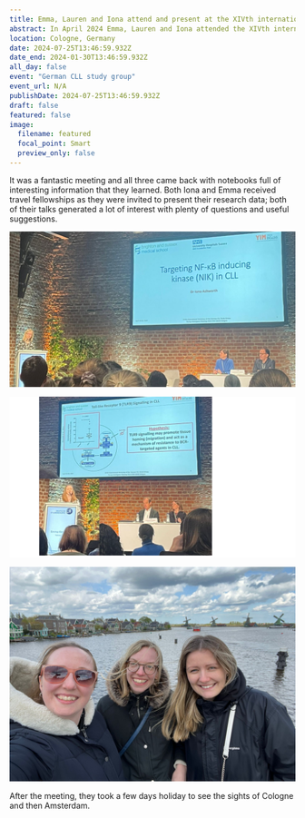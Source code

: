 ```yaml
---
title: Emma, Lauren and Iona attend and present at the XIVth international workshop of the German CLL study group.
abstract: In April 2024 Emma, Lauren and Iona attended the XIVth international workshop of the German CLL study group in Cologne, Germany.
location: Cologne, Germany
date: 2024-07-25T13:46:59.932Z
date_end: 2024-01-30T13:46:59.932Z
all_day: false
event: "German CLL study group"
event_url: N/A
publishDate: 2024-07-25T13:46:59.932Z
draft: false
featured: false
image:
  filename: featured
  focal_point: Smart
  preview_only: false
---
```

It was a fantastic meeting and all three came back with notebooks full of interesting information that they learned. Both Iona and Emma received travel fellowships as they were invited to present their research data; both of their talks generated a lot of interest with plenty of questions and useful suggestions.

![](IonaCroppedCologne.png)

![](EmmaCologne.png)

![](Unknown7.jpeg)

After the meeting, they took a few days holiday to see the sights of Cologne and then Amsterdam.
